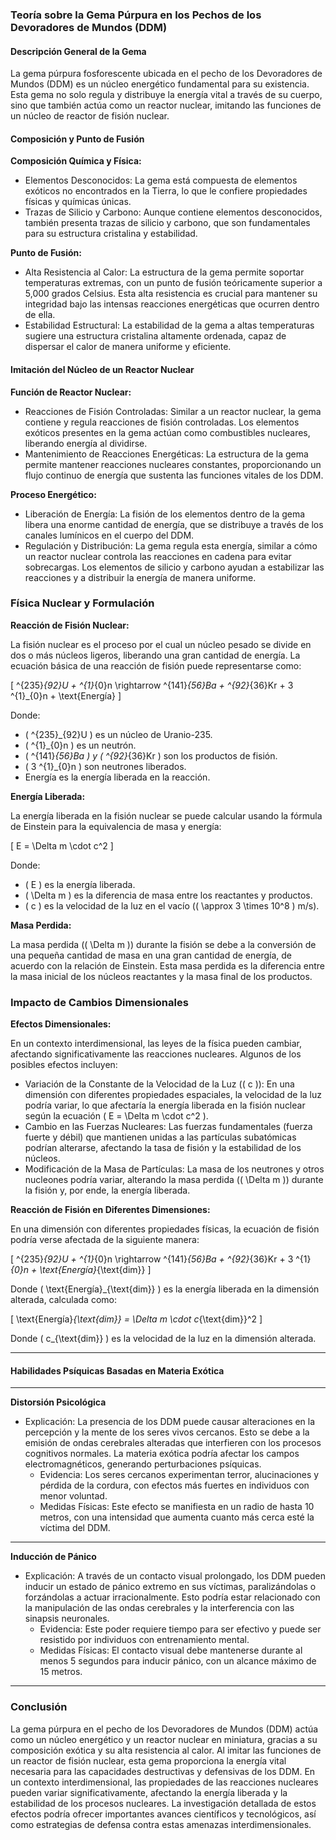 ### Teoría sobre la Gema Púrpura en los Pechos de los Devoradores de Mundos (DDM)

#### Descripción General de la Gema

La gema púrpura fosforescente ubicada en el pecho de los Devoradores de Mundos (DDM) es un núcleo energético fundamental para su existencia. Esta gema no solo regula y distribuye la energía vital a través de su cuerpo, sino que también actúa como un reactor nuclear, imitando las funciones de un núcleo de reactor de fisión nuclear.

#### Composición y Punto de Fusión

**Composición Química y Física:**
- Elementos Desconocidos: La gema está compuesta de elementos exóticos no encontrados en la Tierra, lo que le confiere propiedades físicas y químicas únicas.
- Trazas de Silicio y Carbono: Aunque contiene elementos desconocidos, también presenta trazas de silicio y carbono, que son fundamentales para su estructura cristalina y estabilidad.

**Punto de Fusión:**
- Alta Resistencia al Calor: La estructura de la gema permite soportar temperaturas extremas, con un punto de fusión teóricamente superior a 5,000 grados Celsius. Esta alta resistencia es crucial para mantener su integridad bajo las intensas reacciones energéticas que ocurren dentro de ella.
- Estabilidad Estructural: La estabilidad de la gema a altas temperaturas sugiere una estructura cristalina altamente ordenada, capaz de dispersar el calor de manera uniforme y eficiente.

#### Imitación del Núcleo de un Reactor Nuclear

**Función de Reactor Nuclear:**
- Reacciones de Fisión Controladas: Similar a un reactor nuclear, la gema contiene y regula reacciones de fisión controladas. Los elementos exóticos presentes en la gema actúan como combustibles nucleares, liberando energía al dividirse.
- Mantenimiento de Reacciones Energéticas: La estructura de la gema permite mantener reacciones nucleares constantes, proporcionando un flujo continuo de energía que sustenta las funciones vitales de los DDM.

**Proceso Energético:**
- Liberación de Energía: La fisión de los elementos dentro de la gema libera una enorme cantidad de energía, que se distribuye a través de los canales lumínicos en el cuerpo del DDM.
- Regulación y Distribución: La gema regula esta energía, similar a cómo un reactor nuclear controla las reacciones en cadena para evitar sobrecargas. Los elementos de silicio y carbono ayudan a estabilizar las reacciones y a distribuir la energía de manera uniforme.

### Física Nuclear y Formulación

**Reacción de Fisión Nuclear:**

La fisión nuclear es el proceso por el cual un núcleo pesado se divide en dos o más núcleos ligeros, liberando una gran cantidad de energía. La ecuación básica de una reacción de fisión puede representarse como:

\[ ^{235}_{92}U + ^{1}_{0}n \rightarrow ^{141}_{56}Ba + ^{92}_{36}Kr + 3 ^{1}_{0}n + \text{Energía} \]

Donde:
- \( ^{235}_{92}U \) es un núcleo de Uranio-235.
- \( ^{1}_{0}n \) es un neutrón.
- \( ^{141}_{56}Ba \) y \( ^{92}_{36}Kr \) son los productos de fisión.
- \( 3 ^{1}_{0}n \) son neutrones liberados.
- Energía es la energía liberada en la reacción.

**Energía Liberada:**

La energía liberada en la fisión nuclear se puede calcular usando la fórmula de Einstein para la equivalencia de masa y energía:

\[ E = \Delta m \cdot c^2 \]

Donde:
- \( E \) es la energía liberada.
- \( \Delta m \) es la diferencia de masa entre los reactantes y productos.
- \( c \) es la velocidad de la luz en el vacío (\( \approx 3 \times 10^8 \) m/s).

**Masa Perdida:**

La masa perdida (\( \Delta m \)) durante la fisión se debe a la conversión de una pequeña cantidad de masa en una gran cantidad de energía, de acuerdo con la relación de Einstein. Esta masa perdida es la diferencia entre la masa inicial de los núcleos reactantes y la masa final de los productos.

### Impacto de Cambios Dimensionales

**Efectos Dimensionales:**

En un contexto interdimensional, las leyes de la física pueden cambiar, afectando significativamente las reacciones nucleares. Algunos de los posibles efectos incluyen:

- Variación de la Constante de la Velocidad de la Luz (\( c \)): En una dimensión con diferentes propiedades espaciales, la velocidad de la luz podría variar, lo que afectaría la energía liberada en la fisión nuclear según la ecuación \( E = \Delta m \cdot c^2 \).
- Cambio en las Fuerzas Nucleares: Las fuerzas fundamentales (fuerza fuerte y débil) que mantienen unidas a las partículas subatómicas podrían alterarse, afectando la tasa de fisión y la estabilidad de los núcleos.
- Modificación de la Masa de Partículas: La masa de los neutrones y otros nucleones podría variar, alterando la masa perdida (\( \Delta m \)) durante la fisión y, por ende, la energía liberada.

**Reacción de Fisión en Diferentes Dimensiones:**

En una dimensión con diferentes propiedades físicas, la ecuación de fisión podría verse afectada de la siguiente manera:

\[ ^{235}_{92}U + ^{1}_{0}n \rightarrow ^{141}_{56}Ba + ^{92}_{36}Kr + 3 ^{1}_{0}n + \text{Energía}_{\text{dim}} \]

Donde \( \text{Energía}_{\text{dim}} \) es la energía liberada en la dimensión alterada, calculada como:

\[ \text{Energía}_{\text{dim}} = \Delta m \cdot c_{\text{dim}}^2 \]

Donde \( c_{\text{dim}} \) es la velocidad de la luz en la dimensión alterada.

---

#### Habilidades Psíquicas Basadas en Materia Exótica

---

**Distorsión Psicológica**
- Explicación: La presencia de los DDM puede causar alteraciones en la percepción y la mente de los seres vivos cercanos. Esto se debe a la emisión de ondas cerebrales alteradas que interfieren con los procesos cognitivos normales. La materia exótica podría afectar los campos electromagnéticos, generando perturbaciones psíquicas.
  - Evidencia: Los seres cercanos experimentan terror, alucinaciones y pérdida de la cordura, con efectos más fuertes en individuos con menor voluntad.
  - Medidas Físicas: Este efecto se manifiesta en un radio de hasta 10 metros, con una intensidad que aumenta cuanto más cerca esté la víctima del DDM.

---

**Inducción de Pánico**
- Explicación: A través de un contacto visual prolongado, los DDM pueden inducir un estado de pánico extremo en sus víctimas, paralizándolas o forzándolas a actuar irracionalmente. Esto podría estar relacionado con la manipulación de las ondas cerebrales y la interferencia con las sinapsis neuronales.
  - Evidencia: Este poder requiere tiempo para ser efectivo y puede ser resistido por individuos con entrenamiento mental.
  - Medidas Físicas: El contacto visual debe mantenerse durante al menos 5 segundos para inducir pánico, con un alcance máximo de 15 metros.

---

### Conclusión

La gema púrpura en el pecho de los Devoradores de Mundos (DDM) actúa como un núcleo energético y un reactor nuclear en miniatura, gracias a su composición exótica y su alta resistencia al calor. Al imitar las funciones de un reactor de fisión nuclear, esta gema proporciona la energía vital necesaria para las capacidades destructivas y defensivas de los DDM. En un contexto interdimensional, las propiedades de las reacciones nucleares pueden variar significativamente, afectando la energía liberada y la estabilidad de los procesos nucleares. La investigación detallada de estos efectos podría ofrecer importantes avances científicos y tecnológicos, así como estrategias de defensa contra estas amenazas interdimensionales.
